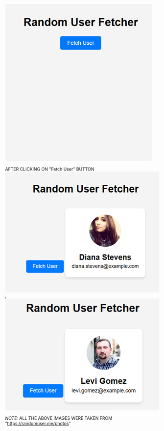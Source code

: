 ![alt text](image.png)

AFTER CLICKING ON "Fetch User" BUTTON
![alt text](image-1.png), ![alt text](image-2.png)

*NOTE:* ALL THE ABOVE IMAGES WERE TAKEN FROM "https://randomuser.me/photos"